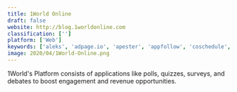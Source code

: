 ```yaml
---
title: 1World Online
draft: false 
website: http://blog.1worldonline.com
classification: ['']
platform: ['Web']
keywords: ['aleks', 'adpage.io', 'apester', 'appfollow', 'coschedule', 'easypolls', 'flexiquiz', 'iq_polls', 'interact_quiz_builder', 'leadquizzes', 'outgrow', 'pinpoll', 'poll_everywhere', 'pollsnack', 'quiz_maker', 'quizworks', 'quizzes_for_pages', 'qzzr', 'urban_walks', 'doopoll']
image: 2020/04/1World-Online.png
---
```

1World's Platform consists of applications like polls, quizzes, surveys, and debates to boost engagement and revenue opportunities.